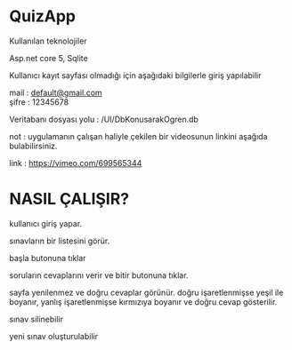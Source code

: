 # QuizApp
Kullanılan teknolojiler

Asp.net core 5, Sqlite

Kullanıcı kayıt sayfası olmadığı için aşağıdaki bilgilerle giriş yapılabilir

mail : default@gmail.com  
şifre : 12345678

Veritabanı dosyası yolu : /UI/DbKonusarakOgren.db

not : uygulamanın çalışan haliyle çekilen bir videosunun linkini aşağıda bulabilirsiniz.

link : https://vimeo.com/699565344

# NASIL ÇALIŞIR?

kullanıcı giriş yapar.

sınavların bir listesini görür.

başla butonuna tıklar

soruların cevaplarını verir ve bitir butonuna tıklar.

sayfa yenilenmez ve doğru cevaplar görünür.
doğru işaretlenmişse yeşil ile boyanır, yanlış işaretlenmişse kırmızıya boyanır ve doğru cevap gösterilir.

sınav silinebilir

yeni sınav oluşturulabilir

